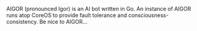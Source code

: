 AIGOR (pronounced Igor) is an AI bot written in Go. An instance of AIGOR runs atop CoreOS to provide fault tolerance and consciousness-consistency. Be nice to AIGOR...
